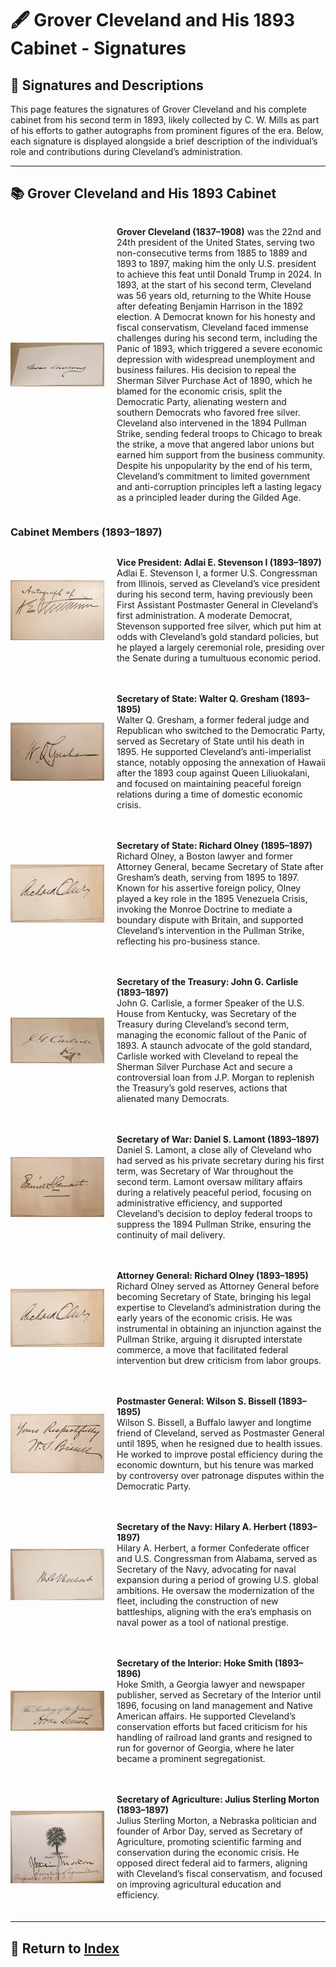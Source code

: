 # 🖋️ Grover Cleveland and His 1893 Cabinet - Signatures

## 📜 Signatures and Descriptions

This page features the signatures of Grover Cleveland and his complete cabinet from his second term in 1893, likely collected by C. W. Mills as part of his efforts to gather autographs from prominent figures of the era. Below, each signature is displayed alongside a brief description of the individual’s role and contributions during Cleveland’s administration.

---

## 📚 Grover Cleveland and His 1893 Cabinet

<div style="display: flex; align-items: center; margin-bottom: 20px; flex-wrap: wrap;">
  <img src="assets/Grover_Cleveland.jpg" alt="Grover Cleveland Signature" style="width: 150px; height: auto; margin-right: 20px;"/>
  <p style="flex: 1; min-width: 300px;">
    <strong>Grover Cleveland (1837–1908)</strong> was the 22nd and 24th president of the United States, serving two non-consecutive terms from 1885 to 1889 and 1893 to 1897, making him the only U.S. president to achieve this feat until Donald Trump in 2024. In 1893, at the start of his second term, Cleveland was 56 years old, returning to the White House after defeating Benjamin Harrison in the 1892 election. A Democrat known for his honesty and fiscal conservatism, Cleveland faced immense challenges during his second term, including the Panic of 1893, which triggered a severe economic depression with widespread unemployment and business failures. His decision to repeal the Sherman Silver Purchase Act of 1890, which he blamed for the economic crisis, split the Democratic Party, alienating western and southern Democrats who favored free silver. Cleveland also intervened in the 1894 Pullman Strike, sending federal troops to Chicago to break the strike, a move that angered labor unions but earned him support from the business community. Despite his unpopularity by the end of his term, Cleveland’s commitment to limited government and anti-corruption principles left a lasting legacy as a principled leader during the Gilded Age.
  </p>
</div>

### Cabinet Members (1893–1897)

<div style="display: flex; align-items: center; margin-bottom: 20px; flex-wrap: wrap;">
  <img src="assets/Adlai_Stevenson.jpg" alt="Adlai Stevenson Signature" style="width: 150px; height: auto; margin-right: 20px;"/>
  <p style="flex: 1; min-width: 300px;">
    <strong>Vice President: Adlai E. Stevenson I (1893–1897)</strong><br>
    Adlai E. Stevenson I, a former U.S. Congressman from Illinois, served as Cleveland’s vice president during his second term, having previously been First Assistant Postmaster General in Cleveland’s first administration. A moderate Democrat, Stevenson supported free silver, which put him at odds with Cleveland’s gold standard policies, but he played a largely ceremonial role, presiding over the Senate during a tumultuous economic period.
  </p>
</div>

<div style="display: flex; align-items: center; margin-bottom: 20px; flex-wrap: wrap;">
  <img src="assets/Walter_Q_Gresham.jpg" alt="Walter Q. Gresham Signature" style="width: 150px; height: auto; margin-right: 20px;"/>
  <p style="flex: 1; min-width: 300px;">
    <strong>Secretary of State: Walter Q. Gresham (1893–1895)</strong><br>
    Walter Q. Gresham, a former federal judge and Republican who switched to the Democratic Party, served as Secretary of State until his death in 1895. He supported Cleveland’s anti-imperialist stance, notably opposing the annexation of Hawaii after the 1893 coup against Queen Liliuokalani, and focused on maintaining peaceful foreign relations during a time of domestic economic crisis.
  </p>
</div>

<div style="display: flex; align-items: center; margin-bottom: 20px; flex-wrap: wrap;">
  <img src="assets/Richard_Olney.jpg" alt="Richard Olney Signature" style="width: 150px; height: auto; margin-right: 20px;"/>
  <p style="flex: 1; min-width: 300px;">
    <strong>Secretary of State: Richard Olney (1895–1897)</strong><br>
    Richard Olney, a Boston lawyer and former Attorney General, became Secretary of State after Gresham’s death, serving from 1895 to 1897. Known for his assertive foreign policy, Olney played a key role in the 1895 Venezuela Crisis, invoking the Monroe Doctrine to mediate a boundary dispute with Britain, and supported Cleveland’s intervention in the Pullman Strike, reflecting his pro-business stance.
  </p>
</div>

<div style="display: flex; align-items: center; margin-bottom: 20px; flex-wrap: wrap;">
  <img src="assets/J_G_Carlisle.jpg" alt="John G. Carlisle Signature" style="width: 150px; height: auto; margin-right: 20px;"/>
  <p style="flex: 1; min-width: 300px;">
    <strong>Secretary of the Treasury: John G. Carlisle (1893–1897)</strong><br>
    John G. Carlisle, a former Speaker of the U.S. House from Kentucky, was Secretary of the Treasury during Cleveland’s second term, managing the economic fallout of the Panic of 1893. A staunch advocate of the gold standard, Carlisle worked with Cleveland to repeal the Sherman Silver Purchase Act and secure a controversial loan from J.P. Morgan to replenish the Treasury’s gold reserves, actions that alienated many Democrats.
  </p>
</div>

<div style="display: flex; align-items: center; margin-bottom: 20px; flex-wrap: wrap;">
  <img src="assets/Daniel_S_Lamont.jpg" alt="Daniel S. Lamont Signature" style="width: 150px; height: auto; margin-right: 20px;"/>
  <p style="flex: 1; min-width: 300px;">
    <strong>Secretary of War: Daniel S. Lamont (1893–1897)</strong><br>
    Daniel S. Lamont, a close ally of Cleveland who had served as his private secretary during his first term, was Secretary of War throughout the second term. Lamont oversaw military affairs during a relatively peaceful period, focusing on administrative efficiency, and supported Cleveland’s decision to deploy federal troops to suppress the 1894 Pullman Strike, ensuring the continuity of mail delivery.
  </p>
</div>

<div style="display: flex; align-items: center; margin-bottom: 20px; flex-wrap: wrap;">
  <img src="assets/Richard_Olney.jpg" alt="Richard Olney Signature" style="width: 150px; height: auto; margin-right: 20px;"/>
  <p style="flex: 1; min-width: 300px;">
    <strong>Attorney General: Richard Olney (1893–1895)</strong><br>
    Richard Olney served as Attorney General before becoming Secretary of State, bringing his legal expertise to Cleveland’s administration during the early years of the economic crisis. He was instrumental in obtaining an injunction against the Pullman Strike, arguing it disrupted interstate commerce, a move that facilitated federal intervention but drew criticism from labor groups.
  </p>
</div>

<div style="display: flex; align-items: center; margin-bottom: 20px; flex-wrap: wrap;">
  <img src="assets/W_S_Bissell.jpg" alt="Wilson S. Bissell Signature" style="width: 150px; height: auto; margin-right: 20px;"/>
  <p style="flex: 1; min-width: 300px;">
    <strong>Postmaster General: Wilson S. Bissell (1893–1895)</strong><br>
    Wilson S. Bissell, a Buffalo lawyer and longtime friend of Cleveland, served as Postmaster General until 1895, when he resigned due to health issues. He worked to improve postal efficiency during the economic downturn, but his tenure was marked by controversy over patronage disputes within the Democratic Party.
  </p>
</div>

<div style="display: flex; align-items: center; margin-bottom: 20px; flex-wrap: wrap;">
  <img src="assets/Hilary_A_Herbert.jpg" alt="Hilary A. Herbert Signature" style="width: 150px; height: auto; margin-right: 20px;"/>
  <p style="flex: 1; min-width: 300px;">
    <strong>Secretary of the Navy: Hilary A. Herbert (1893–1897)</strong><br>
    Hilary A. Herbert, a former Confederate officer and U.S. Congressman from Alabama, served as Secretary of the Navy, advocating for naval expansion during a period of growing U.S. global ambitions. He oversaw the modernization of the fleet, including the construction of new battleships, aligning with the era’s emphasis on naval power as a tool of national prestige.
  </p>
</div>

<div style="display: flex; align-items: center; margin-bottom: 20px; flex-wrap: wrap;">
  <img src="assets/Hoke_Smith.jpg" alt="Hoke Smith Signature" style="width: 150px; height: auto; margin-right: 20px;"/>
  <p style="flex: 1; min-width: 300px;">
    <strong>Secretary of the Interior: Hoke Smith (1893–1896)</strong><br>
    Hoke Smith, a Georgia lawyer and newspaper publisher, served as Secretary of the Interior until 1896, focusing on land management and Native American affairs. He supported Cleveland’s conservation efforts but faced criticism for his handling of railroad land grants and resigned to run for governor of Georgia, where he later became a prominent segregationist.
  </p>
</div>

<div style="display: flex; align-items: center; margin-bottom: 20px; flex-wrap: wrap;">
  <img src="assets/J_Sterling_Morton.jpg" alt="Julius Sterling Morton Signature" style="width: 150px; height: auto; margin-right: 20px;"/>
  <p style="flex: 1; min-width: 300px;">
    <strong>Secretary of Agriculture: Julius Sterling Morton (1893–1897)</strong><br>
    Julius Sterling Morton, a Nebraska politician and founder of Arbor Day, served as Secretary of Agriculture, promoting scientific farming and conservation during the economic crisis. He opposed direct federal aid to farmers, aligning with Cleveland’s fiscal conservatism, and focused on improving agricultural education and efficiency.
  </p>
</div>

<style>
@media (max-width: 600px) {
  div[style*="display: flex"] {
    flex-direction: column;
    align-items: flex-start;
  }
  div[style*="display: flex"] img {
    margin-right: 0;
    margin-bottom: 10px;
  }
}
</style>

---

## 🔗 Return to [Index](index.md)